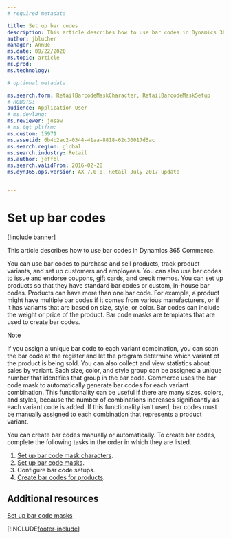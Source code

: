 ```yaml
---
# required metadata

title: Set up bar codes
description: This article describes how to use bar codes in Dynamics 365 Commerce.
author: jblucher
manager: AnnBe
ms.date: 09/22/2020
ms.topic: article
ms.prod: 
ms.technology: 

# optional metadata

ms.search.form: RetailBarcodeMaskCharacter, RetailBarcodeMaskSetup
# ROBOTS: 
audience: Application User
# ms.devlang: 
ms.reviewer: josaw
# ms.tgt_pltfrm: 
ms.custom: 15971
ms.assetid: 6b4b2ac2-0344-41aa-8818-62c30017d5ac
ms.search.region: global
ms.search.industry: Retail
ms.author: jeffbl
ms.search.validFrom: 2016-02-28
ms.dyn365.ops.version: AX 7.0.0, Retail July 2017 update


---
```


# Set up bar codes

[!include [banner](includes/banner.md)]

This article describes how to use bar codes in Dynamics 365 Commerce.

You can use bar codes to purchase and sell products, track product variants, and set up customers and employees. You can also use bar codes to issue and endorse coupons, gift cards, and credit memos. You can set up products so that they have standard bar codes or custom, in-house bar codes. Products can have more than one bar code. For example, a product might have multiple bar codes if it comes from various manufacturers, or if it has variants that are based on size, style, or color. Bar codes can include the weight or price of the product. Bar code masks are templates that are used to create bar codes.

> [!NOTE]
> If you assign a unique bar code to each variant combination, you can scan the bar code at the register and let the program determine which variant of the product is being sold. You can also collect and view statistics about sales by variant. Each size, color, and style group can be assigned a unique number that identifies that group in the bar code. Commerce uses the bar code mask to automatically generate bar codes for each variant combination. This functionality can be useful if there are many sizes, colors, and styles, because the number of combinations increases significantly as each variant code is added. If this functionality isn't used, bar codes must be manually assigned to each combination that represents a product variant.

You can create bar codes manually or automatically. To create bar codes, complete the following tasks in the order in which they are listed.

1. [Set up bar code mask characters](set-up-bar-code-masks.md).
2. [Set up bar code masks](set-up-bar-code-masks.md).
3. Configure bar code setups.
4. [Create bar codes for products](../supply-chain/pim/tasks/create-bar-code-product.md).

## Additional resources

[Set up bar code masks](set-up-bar-code-masks.md)


[!INCLUDE[footer-include](../includes/footer-banner.md)]